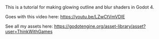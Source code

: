 This is a tutorial for making glowing outline and
blur shaders in Godot 4.

Goes with this video here: https://youtu.be/LZwCtVmVDlE

See all my assets here: https://godotengine.org/asset-library/asset?user=ThinkWithGames
